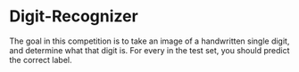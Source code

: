 # Digit-Recognizer
The goal in this competition is to take an image of a handwritten single digit, and determine what that digit is. For every in the test set, you should predict the correct label.
